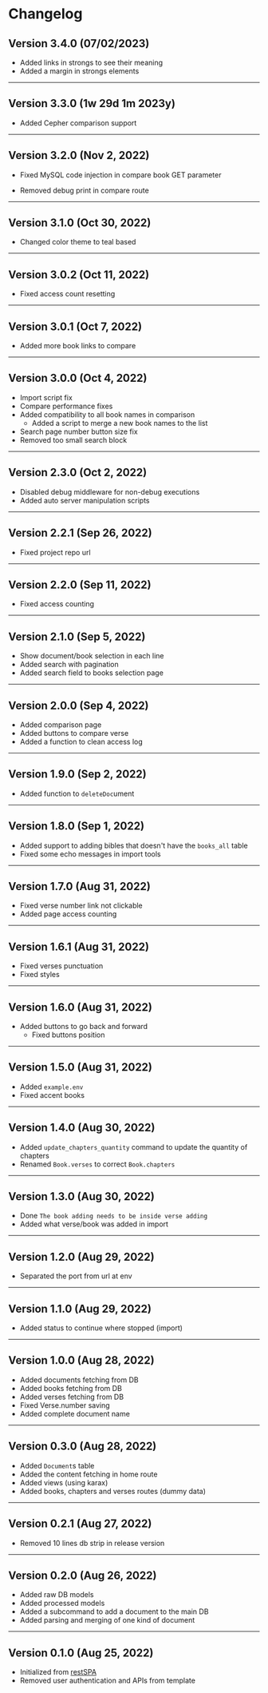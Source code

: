 # Changelog

## Version 3.4.0 (07/02/2023)

- Added links in strongs to see their meaning
- Added a margin in strongs elements

---

## Version 3.3.0 (1w 29d 1m 2023y)

- Added Cepher comparison support

---

## Version 3.2.0 (Nov 2, 2022)

- Fixed MySQL code injection in compare book GET parameter
<!-- - Added printing page to show all verses of all chapters of a book -->
- Removed debug print in compare route

---

## Version 3.1.0 (Oct 30, 2022)

- Changed color theme to teal based

---

## Version 3.0.2 (Oct 11, 2022)

- Fixed access count resetting

---

## Version 3.0.1 (Oct 7, 2022)

- Added more book links to compare

---

## Version 3.0.0 (Oct 4, 2022)

- Import script fix
- Compare performance fixes
- Added compatibility to all book names in comparison
  - Added a script to merge a new book names to the list
- Search page number button size fix
- Removed too small search block

---

## Version 2.3.0 (Oct 2, 2022)

- Disabled debug middleware for non-debug executions
- Added auto server manipulation scripts

---

## Version 2.2.1 (Sep 26, 2022)

- Fixed project repo url

---

## Version 2.2.0 (Sep 11, 2022)

- Fixed access counting

---

## Version 2.1.0 (Sep 5, 2022)

- Show document/book selection in each line
- Added search with pagination
- Added search field to books selection page

---

## Version 2.0.0 (Sep 4, 2022)

- Added comparison page
- Added buttons to compare verse
- Added a function to clean access log

---

## Version 1.9.0 (Sep 2, 2022)

- Added function to `deleteDoc`ument

---

## Version 1.8.0 (Sep 1, 2022)

- Added support to adding bibles that doesn't have the `books_all` table
- Fixed some echo messages in import tools

---

## Version 1.7.0 (Aug 31, 2022)

- Fixed verse number link not clickable
- Added page access counting

---

## Version 1.6.1 (Aug 31, 2022)

- Fixed verses punctuation
- Fixed styles

---

## Version 1.6.0 (Aug 31, 2022)

- Added buttons to go back and forward
  - Fixed buttons position

---

## Version 1.5.0 (Aug 31, 2022)

- Added `example.env`
- Fixed accent books

---

## Version 1.4.0 (Aug 30, 2022)

- Added `update_chapters_quantity` command to update the quantity of chapters
- Renamed `Book.verses` to correct `Book.chapters`

---

## Version 1.3.0 (Aug 30, 2022)

- Done `The book adding needs to be inside verse adding`
- Added what verse/book was added in import

---

## Version 1.2.0 (Aug 29, 2022)

- Separated the port from url at env

---

## Version 1.1.0 (Aug 29, 2022)

- Added status to continue where stopped (import)

---

## Version 1.0.0 (Aug 28, 2022)

- Added documents fetching from DB
- Added books fetching from DB
- Added verses fetching from DB
- Fixed Verse.number saving
- Added complete document name

---

## Version 0.3.0 (Aug 28, 2022)

- Added `Document`s table
- Added the content fetching in home route
- Added views (using karax)
- Added books, chapters and verses routes (dummy data)

---

## Version 0.2.1 (Aug 27, 2022)

- Removed 10 lines db strip in release version

---

## Version 0.2.0 (Aug 26, 2022)

- Added raw DB models
- Added processed models
- Added a subcommand to add a document to the main DB
- Added parsing and merging of one kind of document

---

## Version 0.1.0 (Aug 25, 2022)

- Initialized from [restSPA](https://github.com/thisago/restSpa/)
- Removed user authentication and APIs from template
